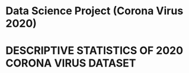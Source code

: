 # Data Science Project (Corona Virus 2020)

# DESCRIPTIVE STATISTICS OF 2020 CORONA VIRUS DATASET



